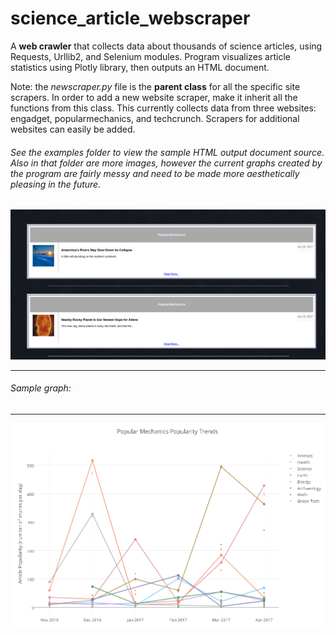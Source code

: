 # science_article_webscraper
A **web crawler** that collects data about thousands of science articles, using Requests, Urllib2, and Selenium modules. Program visualizes article statistics using Plotly library, then outputs an HTML document.


Note: the *newscraper.py* file is the **parent class** for all the specific site scrapers. In order to add a new website scraper, make it inherit all the functions from this class. This currently collects data from three websites: engadget, popularmechanics, and techcrunch. Scrapers for additional websites can easily be added.


###### See the examples folder to view the sample HTML output document source. Also in that folder are more images, however the current graphs created by the program are fairly messy and need to be made more aesthetically pleasing in the future.



<a href="https://cdn.rawgit.com/alexander-hamme/Science_Article_Webscraper/a0351637/examples/html_output_articles_list.html">
  <img src="https://github.com/alexander-hamme/Science_Article_Webscraper/blob/master/examples/screenshot.png?raw=true" alt="Image could not be loaded, please look in the examples folder of this repository."></a>

-----
###### Sample graph:
-----

<img src="https://github.com/alexander-hamme/Science_Article_Webscraper/blob/master/examples/popular_mechanics_graph2.PNG?raw=true" alt="Image could not be loaded, please look in the examples folder of this repository.">
